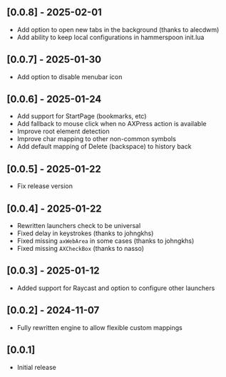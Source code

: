 ## [0.0.8] - 2025-02-01
- Add option to open new tabs in the background (thanks to alecdwm)
- Add ability to keep local configurations in hammerspoon init.lua

## [0.0.7] - 2025-01-30
- Add option to disable menubar icon

## [0.0.6] - 2025-01-24

- Add support for StartPage (bookmarks, etc)
- Add fallback to mouse click when no AXPress action is available
- Improve root element detection
- Improve char mapping to other non-common symbols
- Add default mapping of Delete (backspace) to history back

## [0.0.5] - 2025-01-22

- Fix release version

## [0.0.4] - 2025-01-22

- Rewritten launchers check to be universal
- Fixed delay in keystrokes (thanks to johngkhs)
- Fixed missing `axWebArea` in some cases (thanks to johngkhs)
- Fixed missing `AXCheckBox` (thanks to nasso)

## [0.0.3] - 2025-01-12

- Added support for Raycast and option to configure other launchers

## [0.0.2] - 2024-11-07

- Fully rewritten engine to allow flexible custom mappings

## [0.0.1]

- Initial release
